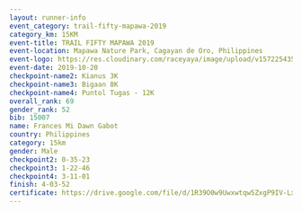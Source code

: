 ```yaml
---
layout: runner-info 
event_category: trail-fifty-mapawa-2019 
category_km: 15KM 
event-title: TRAIL FIFTY MAPAWA 2019  
event-location: Mapawa Nature Park, Cagayan de Oro, Philippines 
event-logo: https://res.cloudinary.com/raceyaya/image/upload/v1572254355/logo/trail-fifty-mapawa_fizjmb.jpg 
event-date: 2019-10-20 
checkpoint-name2: Kianus 3K 
checkpoint-name3: Bigaan 8K 
checkpoint-name4: Puntol Tugas - 12K 
overall_rank: 69
gender_rank: 52
bib: 15007
name: Frances Mi Dawn Gabot
country: Philippines
category: 15km
gender: Male
checkpoint2: 0-35-23
checkpoint3: 1-22-46
checkpoint4: 3-11-01
finish: 4-03-52
certificate: https://drive.google.com/file/d/1R39O0w9Uwxwtqw5ZxgP9IV-LxKl3LHTm/view?usp=sharing
---
```

